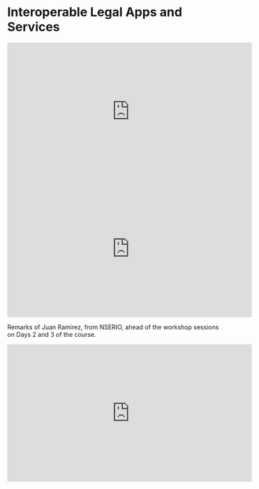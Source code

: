 # Interoperable Legal Apps and Services

<iframe width="560" height="315" src="https://www.youtube.com/embed/iEC2IosCC4k" frameborder="0" allow="accelerometer; autoplay; encrypted-media; gyroscope; picture-in-picture" allowfullscreen></iframe>

<iframe width="560" height="315" src="https://www.youtube.com/embed/ixsADmfwG6M" frameborder="0" allow="accelerometer; autoplay; encrypted-media; gyroscope; picture-in-picture" allowfullscreen></iframe>

Remarks of Juan Ramirez, from NSERIO, ahead of the workshop sessions on Days 2 and 3 of the course.

<iframe width="560" height="315" src="https://www.youtube.com/embed/viNv4_GUD9U" frameborder="0" allow="accelerometer; autoplay; encrypted-media; gyroscope; picture-in-picture" allowfullscreen></iframe>

